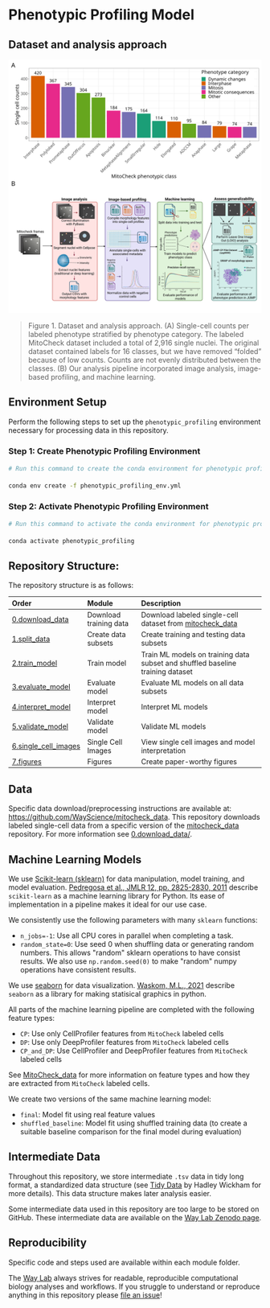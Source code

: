 # Phenotypic Profiling Model

## Dataset and analysis approach

![main_figure_1](./7.figures/figures/main_figure_1_class_count_and_workflow.png)

> Figure 1. Dataset and analysis approach. (A) Single-cell counts per labeled phenotype stratified by phenotype category. The labeled MitoCheck dataset included a total of 2,916 single nuclei. The original dataset contained labels for 16 classes, but we have removed “folded” because of low counts. Counts are not evenly distributed between the classes. (B) Our analysis pipeline incorporated image analysis, image-based profiling, and machine learning.

## Environment Setup

Perform the following steps to set up the `phenotypic_profiling` environment necessary for processing data in this repository.

### Step 1: Create Phenotypic Profiling Environment

```sh
# Run this command to create the conda environment for phenotypic profiling

conda env create -f phenotypic_profiling_env.yml
```

### Step 2: Activate Phenotypic Profiling Environment

```sh
# Run this command to activate the conda environment for phenotypic profiling

conda activate phenotypic_profiling
```

## Repository Structure:

The repository structure is as follows:

| Order | Module | Description |
| :---- | :----- | :---------- |
| [0.download_data](0.download_data/) | Download training data | Download labeled single-cell dataset from [mitocheck_data](https://github.com/WayScience/mitocheck_data) |
| [1.split_data](1.split_data/) | Create data subsets | Create training and testing data subsets |
| [2.train_model](2.train_model/) | Train model | Train ML models on training data subset and shuffled baseline training dataset |
| [3.evaluate_model](3.evaluate_model/) | Evaluate model | Evaluate ML models on all data subsets |
| [4.interpret_model](4.interpret_model/) | Interpret model | Interpret ML models |
| [5.validate_model](5.validate_model/) | Validate model | Validate ML models |
| [6.single_cell_images](6.single_cell_images/) | Single Cell Images | View single cell images and model interpretation |
| [7.figures](7.figures/) | Figures | Create paper-worthy figures |

## Data

Specific data download/preprocessing instructions are available at: https://github.com/WayScience/mitocheck_data.
This repository downloads labeled single-cell data from a specific version of the [mitocheck_data](https://github.com/WayScience/mitocheck_data) repository.
For more information see [0.download_data/](0.download_data/).

## Machine Learning Models

We use [Scikit-learn (sklearn)](https://scikit-learn.org/) for data manipulation, model training, and model evaluation.
[Pedregosa et al., JMLR 12, pp. 2825-2830, 2011](http://jmlr.csail.mit.edu/papers/v12/pedregosa11a.html) describe `scikit-learn` as a machine learning library for Python.
Its ease of implementation in a pipeline makes it ideal for our use case.

We consistently use the following parameters with many `sklearn` functions:

- `n_jobs=-1`: Use all CPU cores in parallel when completing a task.
- `random_state=0`: Use seed 0 when shuffling data or generating random numbers.
This allows "random" sklearn operations to have consist results.
We also use `np.random.seed(0)` to make "random" numpy operations have consistent results.

We use [seaborn](https://seaborn.pydata.org/) for data visualization. 
[Waskom, M.L., 2021](https://doi.org/10.21105/joss.03021) describe `seaborn` as a library for making statisical graphics in python.

All parts of the machine learning pipeline are completed with the following feature types:
- `CP`: Use only CellProfiler features from `MitoCheck` labeled cells
- `DP`: Use only DeepProfiler features from `MitoCheck` labeled cells
- `CP_and_DP`: Use CellProfiler and DeepProfiler features from `MitoCheck` labeled cells

See [MitoCheck_data](https://github.com/WayScience/mitocheck_data) for more information on feature types and how they are extracted from `MitoCheck` labeled cells.

We create two versions of the same machine learning model:
- `final`: Model fit using real feature values
- `shuffled_baseline`: Model fit using shuffled training data (to create a suitable baseline comparison for the final model during evaluation)

## Intermediate Data

Throughout this repository, we store intermediate `.tsv` data in tidy long format, a standardized data structure (see [Tidy Data](https://vita.had.co.nz/papers/tidy-data.pdf) by Hadley Wickham for more details).
This data structure makes later analysis easier.

Some intermediate data used in this repository are too large to be stored on GitHub.
These intermediate data are available on the [Way Lab Zenodo page](https://zenodo.org/communities/wayscience/).

## Reproducibility

Specific code and steps used are available within each module folder.

The [Way Lab](https://www.waysciencelab.com/) always strives for readable, reproducible computational biology analyses and workflows.
If you struggle to understand or reproduce anything in this repository please [file an issue](https://github.com/WayScience/mitocheck_data/issues/new/choose)!
